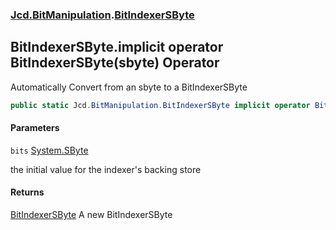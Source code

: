 ### [Jcd.BitManipulation](Jcd.BitManipulation.md 'Jcd.BitManipulation').[BitIndexerSByte](Jcd.BitManipulation.BitIndexerSByte.md 'Jcd.BitManipulation.BitIndexerSByte')

## BitIndexerSByte.implicit operator BitIndexerSByte(sbyte) Operator

Automatically Convert from an sbyte to a BitIndexerSByte

```csharp
public static Jcd.BitManipulation.BitIndexerSByte implicit operator BitIndexerSByte(sbyte bits);
```

#### Parameters

<a name='Jcd.BitManipulation.BitIndexerSByte.op_ImplicitJcd.BitManipulation.BitIndexerSByte(sbyte).bits'></a>

`bits` [System.SByte](https://docs.microsoft.com/en-us/dotnet/api/System.SByte 'System.SByte')

the initial value for the indexer's backing store

#### Returns

[BitIndexerSByte](Jcd.BitManipulation.BitIndexerSByte.md 'Jcd.BitManipulation.BitIndexerSByte')
A new BitIndexerSByte